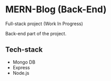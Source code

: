 # MERN-Blog (Back-End)

Full-stack project (Work In Progress)

Back-end part of the project.

## Tech-stack

- Mongo DB
- Express
- Node.js
